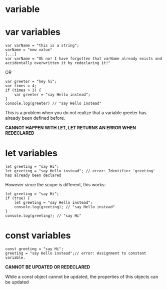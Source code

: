 # variable

# var variables

    var varName = "this is a string";
    varName = "new value"
    [...]
    var varName = "Oh no! I have forgotten that varName already exists and accidentally overwritten it by redeclaring it!"

OR

    var greeter = "hey hi";
    var times = 4;
    if (times > 3) {
        var greeter = "say Hello instead";
    }
    console.log(greeter) // "say Hello instead"

This is a problem when you do not realize that a variable greeter has already been defined before.

**CANNOT HAPPEN WITH LET, LET RETURNS AN ERROR WHEN REDECLARED**


# let variables

    let greeting = "say Hi";
    let greeting = "say Hello instead"; // error: Identifier 'greeting' has already been declared

However since the scope is different, this works:

    let greeting = "say Hi";
    if (true) {
        let greeting = "say Hello instead";
        console.log(greeting); // "say Hello instead"
    }
    console.log(greeting); // "say Hi"

# const variables

    const greeting = "say Hi";
    greeting = "say Hello instead";// error: Assignment to constant variable.

**CANNOT BE UPDATED OR REDECLARED**

While a const object cannot be updated, the properties of this objects can be updated

